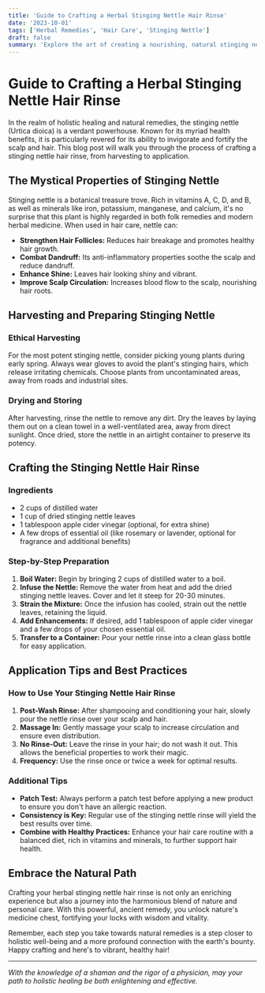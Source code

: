 ```yaml
---
title: 'Guide to Crafting a Herbal Stinging Nettle Hair Rinse'
date: '2023-10-01'
tags: ['Herbal Remedies', 'Hair Care', 'Stinging Nettle']
draft: false
summary: 'Explore the art of creating a nourishing, natural stinging nettle hair rinse to invigorate your scalp and enhance hair health. Learn about its benefits, preparation methods, and application tips.'
---
```


# Guide to Crafting a Herbal Stinging Nettle Hair Rinse

In the realm of holistic healing and natural remedies, the stinging nettle (Urtica dioica) is a verdant powerhouse. Known for its myriad health benefits, it is particularly revered for its ability to invigorate and fortify the scalp and hair. This blog post will walk you through the process of crafting a stinging nettle hair rinse, from harvesting to application.

## The Mystical Properties of Stinging Nettle

Stinging nettle is a botanical treasure trove. Rich in vitamins A, C, D, and B, as well as minerals like iron, potassium, manganese, and calcium, it's no surprise that this plant is highly regarded in both folk remedies and modern herbal medicine. When used in hair care, nettle can:

- **Strengthen Hair Follicles:** Reduces hair breakage and promotes healthy hair growth.
- **Combat Dandruff:** Its anti-inflammatory properties soothe the scalp and reduce dandruff.
- **Enhance Shine:** Leaves hair looking shiny and vibrant.
- **Improve Scalp Circulation:** Increases blood flow to the scalp, nourishing hair roots.

## Harvesting and Preparing Stinging Nettle

### Ethical Harvesting

For the most potent stinging nettle, consider picking young plants during early spring. Always wear gloves to avoid the plant's stinging hairs, which release irritating chemicals. Choose plants from uncontaminated areas, away from roads and industrial sites.

### Drying and Storing

After harvesting, rinse the nettle to remove any dirt. Dry the leaves by laying them out on a clean towel in a well-ventilated area, away from direct sunlight. Once dried, store the nettle in an airtight container to preserve its potency.

## Crafting the Stinging Nettle Hair Rinse

### Ingredients

- 2 cups of distilled water
- 1 cup of dried stinging nettle leaves
- 1 tablespoon apple cider vinegar (optional, for extra shine)
- A few drops of essential oil (like rosemary or lavender, optional for fragrance and additional benefits)

### Step-by-Step Preparation

1. **Boil Water:** Begin by bringing 2 cups of distilled water to a boil. 
2. **Infuse the Nettle:** Remove the water from heat and add the dried stinging nettle leaves. Cover and let it steep for 20-30 minutes.
3. **Strain the Mixture:** Once the infusion has cooled, strain out the nettle leaves, retaining the liquid.
4. **Add Enhancements:** If desired, add 1 tablespoon of apple cider vinegar and a few drops of your chosen essential oil.
5. **Transfer to a Container:** Pour your nettle rinse into a clean glass bottle for easy application.

## Application Tips and Best Practices

### How to Use Your Stinging Nettle Hair Rinse

1. **Post-Wash Rinse:** After shampooing and conditioning your hair, slowly pour the nettle rinse over your scalp and hair.
2. **Massage In:** Gently massage your scalp to increase circulation and ensure even distribution.
3. **No Rinse-Out:** Leave the rinse in your hair; do not wash it out. This allows the beneficial properties to work their magic.
4. **Frequency:** Use the rinse once or twice a week for optimal results.

### Additional Tips

- **Patch Test:** Always perform a patch test before applying a new product to ensure you don't have an allergic reaction.
- **Consistency is Key:** Regular use of the stinging nettle rinse will yield the best results over time.
- **Combine with Healthy Practices:** Enhance your hair care routine with a balanced diet, rich in vitamins and minerals, to further support hair health.

## Embrace the Natural Path

Crafting your herbal stinging nettle hair rinse is not only an enriching experience but also a journey into the harmonious blend of nature and personal care. With this powerful, ancient remedy, you unlock nature's medicine chest, fortifying your locks with wisdom and vitality.

Remember, each step you take towards natural remedies is a step closer to holistic well-being and a more profound connection with the earth's bounty. Happy crafting and here's to vibrant, healthy hair!

---

*With the knowledge of a shaman and the rigor of a physician, may your path to holistic healing be both enlightening and effective.*